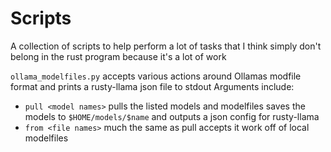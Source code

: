 # Scripts
A collection of scripts to help perform a lot of tasks that I think simply don't belong in the rust program because it's a lot of work

```ollama_modelfiles.py``` accepts various actions around Ollamas modfile format and prints a rusty-llama json file to stdout
Arguments include:
- ```pull <model names>``` pulls the listed models and modelfiles saves the models to ```$HOME/models/$name``` and outputs a json config for rusty-llama
- ```from <file names>``` much the same as pull accepts it work off of local modelfiles
